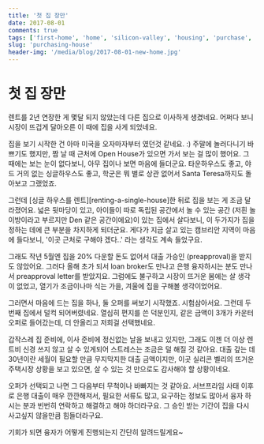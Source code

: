 ```yaml
---
title: '첫 집 장만'
date: 2017-08-01
comments: true
tags: ['first-home', 'home', 'silicon-valley', 'housing', 'purchase', 'resident', 'skyrocketing']
slug: 'purchasing-house'
header-img: '/media/blog/2017-08-01-new-home.jpg'
---
```


# 첫 집 장만

렌트를 2년 연장한 게 몇달 되지 않았는데 다른 집으로 이사하게 생겼네요.
어쩌다 보니 시장이 뜨겁게 달아오른 이 때에 집을 사게 되었네요.

집을 보기 시작한 건 아마 미국을 오자마자부터 였던것 같네요. :)
주말에 놀러다니기 바쁘기도 했지만, 짬 날 때 근처에 Open House가 있으면 가서 보는 걸 많이 했어요.
그 때에는 보는 눈이 없다보니, 아무 집이나 보면 마음에 들더군요.
타운하우스도 좋고, 야드 거의 없는 싱글하우스도 좋고, 학군은 뭐 별로 상관 없어서 Santa Teresa까지도 돌아보고 그랬었죠.

그런데 [싱글 하우스를 렌트][renting-a-single-house]한 뒤로 집을 보는 게 조금 달라졌어요.
넓은 뒷마당이 있고, 아이들이 따로 독립된 공간에서 놀 수 있는 공간 (저흰 놀이방이라고 부르지만 Den 같은 공간이에요)이 있는 집에서 살다보니,
이 두가지가 집을 정하는 데에 큰 부분을 차지하게 되더군요.
게다가 지금 살고 있는 캠브리안 지역이 마음에 들다보니, '이곳 근처로 구해야 겠다..' 라는 생각도 계속 들었구요.

그래도 작년 5월엔 집을 20% 다운할 돈도 없어서 대출 가승인 (preapproval)을 받지도 않았어요.
그러다 올해 초가 되서 loan broker도 만나고 은행 융자하시는 분도 만나서 preapproval letter를 받았지요.
그럼에도 불구하고 시장이 뜨거운 봄에는 살 생각이 없었고, 열기가 조금이나마 식는 가을, 겨울에 집을 구해볼 생각이었어요.

그러면서 마음에 드는 집을 하나, 둘 오퍼를 써보기 시작했죠. 시험삼아서요.
그런데 두번째 집에서 덜컥 되어버렸네요.
열심히 편지를 쓴 덕분인지, 같은 금액이 3개가 카운터 오퍼로 들어갔는데, 더 안올리고 저희걸 선택했네요.

갑작스레 집 준비에, 이사 준비에 정신없는 날을 보내고 있지만, 그래도 이젠 더 이상 렌트비 신경 쓰지 않고 살 수 있게되어 스트레스는 조금은 덜 해질 것 같아요.
대출 갚는 데 30년이란 세월이 필요할 만큼 무지막지한 대출 금액이지만, 이곳 실리콘 벨리의 뜨거운 주택시장 상황을 보고 있으면, 살 수 있는 것 만으로도 감사해야 할 상황이네요.

오퍼가 선택되고 나면 그 다음부터 무척이나 바빠지는 것 같아요.
서브프라임 사태 이후로 은행 대출이 매우 깐깐해져서, 필요한 서류도 많고, 요구하는 정보도 많아서 융자 하시는 분과 빈번히 연락하고 해결하고 해야 하더라구요.
그 승인 받는 기간이 집을 다시 사고싶지 않을만큼 힘들더라구요.

기회가 되면 융자가 어떻게 진행되는지 간단히 알려드릴게요~
